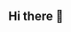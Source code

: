 ## Hi there 👋

<!--
**arslynix/arslynix** is a ✨ _special_ ✨ repository because its `README.md` (this file) appears on your GitHub profile.

Here are some ideas to get you started:

- 👋 Hi, I'm Seval Buse Arslan!  
- 🌱 Currently learning **Python** and **C#**, while working on exciting projects.  
- 🚀 Exploring database design, project management, and backend development.  
- 🎓 Management Information Systems student | Passionate about cycling and music. 

- 📬 Let's connect: [cloudgirlsblog](https://instagram.com/cloudgirlsblog)  

-->
